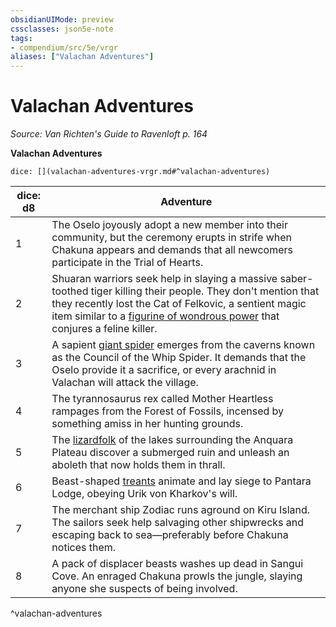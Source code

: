 ```yaml
---
obsidianUIMode: preview
cssclasses: json5e-note
tags:
- compendium/src/5e/vrgr
aliases: ["Valachan Adventures"]
---
```

# Valachan Adventures
*Source: Van Richten's Guide to Ravenloft p. 164* 

**Valachan Adventures**

`dice: [](valachan-adventures-vrgr.md#^valachan-adventures)`

| dice: d8 | Adventure |
|----------|-----------|
| 1 | The Oselo joyously adopt a new member into their community, but the ceremony erupts in strife when Chakuna appears and demands that all newcomers participate in the Trial of Hearts. |
| 2 | Shuaran warriors seek help in slaying a massive saber-toothed tiger killing their people. They don't mention that they recently lost the Cat of Felkovic, a sentient magic item similar to a [figurine of wondrous power](compendium/items/figurine-of-wondrous-power.md) that conjures a feline killer. |
| 3 | A sapient [giant spider](compendium/bestiary/beast/giant-spider.md) emerges from the caverns known as the Council of the Whip Spider. It demands that the Oselo provide it a sacrifice, or every arachnid in Valachan will attack the village. |
| 4 | The tyrannosaurus rex called Mother Heartless rampages from the Forest of Fossils, incensed by something amiss in her hunting grounds. |
| 5 | The [lizardfolk](compendium/bestiary/humanoid/lizardfolk.md) of the lakes surrounding the Anquara Plateau discover a submerged ruin and unleash an aboleth that now holds them in thrall. |
| 6 | Beast-shaped [treants](compendium/bestiary/plant/treant.md) animate and lay siege to Pantara Lodge, obeying Urik von Kharkov's will. |
| 7 | The merchant ship Zodiac runs aground on Kiru Island. The sailors seek help salvaging other shipwrecks and escaping back to sea—preferably before Chakuna notices them. |
| 8 | A pack of displacer beasts washes up dead in Sangui Cove. An enraged Chakuna prowls the jungle, slaying anyone she suspects of being involved. |
^valachan-adventures